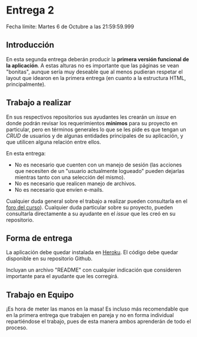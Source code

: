 # Entrega 2

Fecha límite: Martes 6 de Octubre a las 21:59:59.999

## Introducción

En esta segunda entrega deberán producir la **primera versión funcional de la aplicación**. A estas alturas no es importante que las páginas se vean "bonitas", aunque sería muy deseable que al menos pudieran respetar el layout que idearon en la primera entrega (en cuanto a la estructura HTML, principalmente).

## Trabajo a realizar

En sus respectivos repositorios sus ayudantes les crearán un *issue* en donde podrán revisar los requerimientos **mínimos** para su proyecto en particular, pero en términos generales lo que se les pide es que tengan un *CRUD* de usuarios y de algunas entidades principales de su aplicación, y que utilicen alguna relación entre ellos.

En esta entrega:

* No es necesario que cuenten con un manejo de sesión (las acciones que necesiten de un "usuario actualmente logueado" pueden dejarlas mientras tanto con una selección del mismo).
* No es necesario que realicen manejo de archivos.
* No es necesario que envíen e-mails.

Cualquier duda general sobre el trabajo a realizar pueden consultarla en el [foro del curso](https://github.com/IIC2513-2015-2/syllabus#foro)). Cualquier duda particular sobre su proyecto, pueden consultarla directamente a su ayudante en el *issue* que les creó en su repositorio.

## Forma de entrega

La aplicación debe quedar instalada en [Heroku](https://www.heroku.com/). El código debe quedar disponible en su repositorio Github.

Incluyan un archivo "README" con cualquier indicación que consideren importante para el ayudante que les corregirá.

## Trabajo en Equipo

¡Es hora de meter las manos en la masa! Es incluso más recomendable que en la primera entrega que trabajen en pareja y no en forma individual repartiéndose el trabajo, pues de esta manera ambos aprenderán de todo el proceso.
